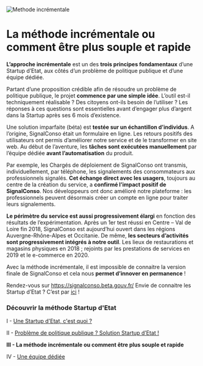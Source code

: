![Methode incrémentale](/assets/blog/2019/06/18/la-methode-incrementale/Methode3.jpg)

# La méthode incrémentale ou comment être plus souple et rapide 

**L’approche incrémentale** est un des **trois principes fondamentaux** d’une Startup d’Etat, aux côtés d’un problème de politique publique et d’une équipe dédiée. 
 
Partant d’une proposition crédible afin de résoudre un problème de politique publique, le projet **commence par une simple idée**. L’outil est-il techniquement réalisable ? Des citoyens ont-ils besoin de l’utiliser ? Les réponses à ces questions sont essentielles avant d’engager plus d’argent dans la Startup après ses 6 mois d’existence. 

Une solution imparfaite (béta) est **testée sur un échantillon d’individus**. A l’origine, SignalConso était un formulaire en ligne. Les retours positifs des utilisateurs ont permis d’améliorer notre service et de le transformer en site web. Au début de l’aventure, les **tâches sont exécutées manuellement** par l’équipe dédiée **avant l’automatisation** du produit. 

Par exemple, les Chargés de déploiement de SignalConso ont transmis, individuellement, par téléphone, les signalements des consommateurs aux professionnels signalés. **Cet échange direct avec les usagers**, toujours au centre de la création du service, a **confirmé l’impact positif de SignalConso**. Nos développeurs ont donc amélioré notre plateforme : les professionnels peuvent désormais créer un compte en ligne pour traiter leurs signalements.  

**Le périmètre du service est aussi progressivement élargi** en fonction des résultats de l’expérimentation. Après un 1er test réussi en Centre – Val de Loire fin 2018, SignalConso est aujourd’hui ouvert dans les régions Auvergne-Rhône-Alpes et Occitanie. De même, **les secteurs d’activités sont progressivement intégrés à notre outil**. Les lieux de restaurations et magasins physiques en 2018 ; rejoints par les prestations de services en 2019 et le e-commerce en 2020.  

Avec la méthode incrémentale, il est impossible de connaitre la version finale de SignalConso et cela nous **permet d’innover en permanence** !

Rendez-vous sur https://signalconso.beta.gouv.fr/
Envie de connaitre les Startup d’Etat ? C’est par [ici](https://www.facebook.com/notes/equipe-signalconso-betagouvfr/une-startup-detat-cest-quoi-/2813910375305421/) !



### Découvrir la méthode Startup d'Etat

I - [Une Startup d'Etat, c'est quoi ?](/blog/2019/06/04/Start-up-dEtat)

II - [Problème de politique publique ? Solution Startup d’Etat !](/blog/2019/06/11/Solution-Start-up-dEtat)

**III - La méthode incrémentale ou comment être plus souple et rapide**

IV - [Une équipe dédiée](/blog/2019/06/25/une-equipe-dediee)
